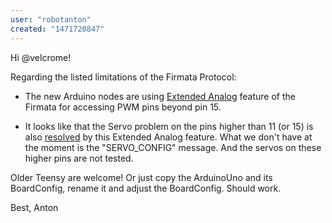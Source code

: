 ```yaml
---
user: "robotanton"
created: "1471720847"
---
```


Hi @velcrome!

Regarding the listed limitations of the Firmata Protocol:

* The new Arduino nodes are using [Extended Analog](https://github.com/firmata/protocol/blob/master/protocol.md#extended-analog) feature of the Firmata for accessing PWM pins beyond pin 15.

* It looks like that the Servo problem on the pins higher than 11 (or 15) is also [resolved](https://github.com/firmata/protocol/blob/master/servos.md) by this Extended Analog feature. What we don't have at the moment is the "SERVO_CONFIG" message. And the servos on these higher pins are not tested.

Older Teensy are welcome!
Or just copy the ArduinoUno and its BoardConfig, rename it and adjust the BoardConfig. Should work.

Best,
Anton



